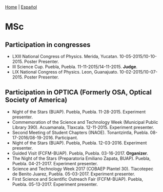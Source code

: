 [Home](index.md) | [Español](mscesp.md)
# MSc
<!--
<figure>
  <img
  src="https://imgur.com/NzEpYeZ.jpg"
  alt="Master's degree">
  <figcaption>Master's degree.
  </figcaption>
</figure>
<br/>

-->
## Participation in congresses

- LXIII National Congress of Physics. Merida, Yucatan. 10-05-2015/10-10-2015. Poster Presenter.
- III Science Cup. Puebla, Puebla. 11-11-2015/14-11-2015. **Judge**.
- LIX National Congress of Physics. Leon, Guanajuato. 10-02-2015/10-07-2015. Poster Presenter.

## Participation in OPTICA (Formerly OSA, Optical Society of America)

- Night of the Stars (BUAP). Puebla, Puebla. 11-28-2015. Experiment presenter.
- Commemoration of the Science and Technology Week (Municipal Public Library 390). Acuamanala, Tlaxcala. 12-11-2015. Experiment presenter.
- Second Meeting of Student Chapters (INAOE). Tonantzintla, Puebla. 08-17-2016/08-19-2016. Participant.
- Night of the Stars (BUAP). Puebla, Puebla. 12-03-2016. Experiment presenter.
- Guided Visit (FCFM-BUAP). Puebla, Puebla. 03-16-2017. **Organizer**.
- The Night of the Stars (Preparatoria Emiliano Zapata, BUAP). Puebla, Puebla. 04-21-2017. Experiment presenter.
- Science and Technology Week 2017 (COBAEP Plantel 30). Tlacotepec de Benito Juarez, Puebla. 05-03-2017. Experiment presenter.
- First Science and Scientific Outreach Fair (FCFM-BUAP). Puebla, Puebla. 05-13-2017. Experiment presenter.